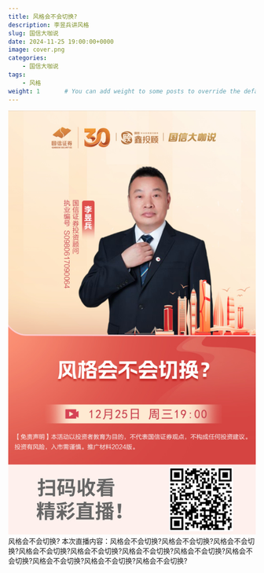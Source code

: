 ```yaml
---
title: 风格会不会切换?
description: 李昱兵讲风格
slug: 国信大咖说
date: 2024-11-25 19:00:00+0000
image: cover.png
categories:
    - 国信大咖说
tags:
    - 风格
weight: 1       # You can add weight to some posts to override the default sorting (date descending)
---
```

![回放链接](QRCode.jpg)
风格会不会切换?
本次直播内容：风格会不会切换?风格会不会切换?风格会不会切换?风格会不会切换?风格会不会切换?风格会不会切换?风格会不会切换?风格会不会切换?风格会不会切换?风格会不会切换?风格会不会切换?